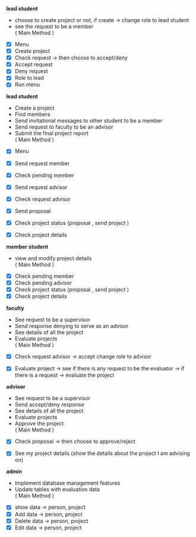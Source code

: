 
**lead student**
- choose to create project or not, if create -> change role to lead student
- see the request to be a member  
  ( Main Method )
- [x] Menu
- [x] Create project
- [x] Check request  -> then choose to accept/deny
- [x] Accept request 
- [x] Deny request
- [x] Role to lead
- [x] Run menu

**lead student**
- Create a project
- Find members
- Send invitational messages to other student to be a member
- Send request to faculty to be an advisor
- Submit the final project report  
  ( Main Method )
- [x] Menu
- [x] Send request member
- [x] Check pending member
- [x] Send request advisor
- [x] Check request advisor
- [x] Send proposal
- [x] Check project status (proposal , send project )
- [x] Check project details


**member student**
- view and modify project details  
  ( Main Method )
- [x] Check pending member
- [x] Check pending advisor
- [x] Check project status (proposal , send project )
- [x] Check project details

**faculty**
- See request to be a supervisor
- Send response denying to serve as an advisor
- See details of all the project
- Evaluate projects  
  ( Main Method )
- [x] Check request advisor
-> accept change role to advisor
- [x] Evaluate project
-> see if there is any request to be the evaluator
-> if there is a request
-> evaluate the project


**advisor**
- See request to be a supervisor
- Send accept/deny response
- See details of all the project
- Evaluate projects
- Approve the project  
  ( Main Method )
- [x] Check proposal -> then choose to approve/reject
- [x] See my project details (show the details about the project I am advising on)


**admin**
- Implement database management features
- Update tables with evaluation data  
  ( Main Method )
- [x] show data -> person, project
- [x] Add data -> person, project
- [x] Delete data -> person, project
- [x] Edit data -> person, project
